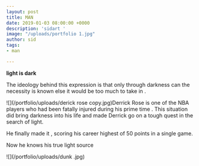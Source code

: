```yaml
---
layout: post
title: MAN
date: 2019-01-03 08:00:00 +0000
description: 'sidart '
image: "/uploads/portfolio 1.jpg"
author: sid
tags:
- man

---
```

**light is dark**

The ideology behind this expression is that only through darkness can the necessity is known else it would be too much to take in .

![](/portfolio/uploads/derick rose copy.jpg)Derrick Rose is one of the NBA players who had been fatally injured during his prime time . This situation did bring darkness into his life  and made Derrick  go on a tough quest in the search of light.

He finally made it , scoring his career highest of 50 points in a single game.

Now he knows his true light source

![](/portfolio/uploads/dunk .jpg)